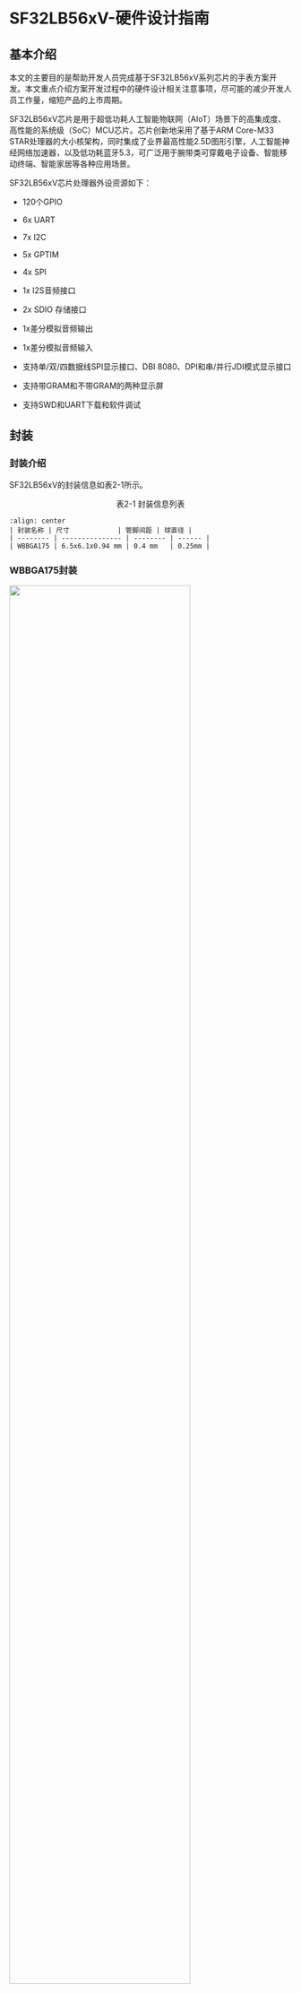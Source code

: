 # SF32LB56xV-硬件设计指南

## 基本介绍

本文的主要目的是帮助开发人员完成基于SF32LB56xV系列芯片的手表方案开发。本文重点介绍方案开发过程中的硬件设计相关注意事项，尽可能的减少开发人员工作量，缩短产品的上市周期。

SF32LB56xV芯片是用于超低功耗人工智能物联网（AIoT）场景下的高集成度、高性能的系统级（SoC）MCU芯片。芯片创新地采用了基于ARM Core-M33 STAR处理器的大小核架构，同时集成了业界最高性能2.5D图形引擎，人工智能神经网络加速器，以及低功耗蓝牙5.3，可广泛用于腕带类可穿戴电子设备、智能移动终端、智能家居等各种应用场景。

  SF32LB56xV芯片处理器外设资源如下：

- 120个GPIO

- 6x UART

- 7x I2C

- 5x GPTIM

- 4x SPI

- 1x I2S音频接口

- 2x SDIO 存储接口

- 1x差分模拟音频输出

- 1x差分模拟音频输入

- 支持单/双/四数据线SPI显示接口、DBI 8080、DPI和串/并行JDI模式显示接口

- 支持带GRAM和不带GRAM的两种显示屏

- 支持SWD和UART下载和软件调试

## 封装

### 封装介绍

SF32LB56xV的封装信息如表2-1所示。


<div align="center"> 表2-1  封装信息列表  </div>

```{table}
:align: center
| 封装名称 | 尺寸            | 管脚间距 | 球直径 |
| -------- | --------------- | -------- | ------ |
| WBBGA175 | 6.5x6.1x0.94 mm | 0.4 mm   | 0.25mm |
```

### WBBGA175封装

<img src="assets/56xV/sf32lb56xV-ballmap.png" width="80%" align="center" /> 

<div align="center"> 图2-1 SF32LB56xV WBBGA175管脚分布 </div>  <br>  <br>  <br>


## 典型应用方案

图3-1是典型的运动手表组成框图，主要功能有显示、存储、传感器、震动马达和音频输入和输出。

<img src="assets/56xV/sf32lb56xV-watch-app-diagram.png" width="80%" align="center" /> 

<div align="center"> 图3-1 运动手表组成框图 </div>  <br>  <br>  <br>

:::{Note} 
- 大小核双CPU架构，同时兼顾高性能和低功耗设计要求

- 外置充电管理芯片

- 支持GPADC检测电池电压功能

- 电源供电采用Buck，LDO以及Load Switch方案

- 支持3/4-wire SPI、Dual/Quad data SPI、DBI 8080、DPI和串/并口JDI等显示屏，最高支持1024*1024分辨率

- 支持PWM背光控制

- 支持外接QSPI接口的Nor Flash存储芯片

- 支持外接QSPI接口的NAND Flash存储芯片

- 支持外接SDIO接口的NAND Flash存储芯片

- 支持蓝牙5.3通信

- 支持模拟音频输入

- 支持模拟音频输出

- 支持I2S音频接口

- 支持PWM震动马达控制

- 支持SPI/I2C接口的加速度/地磁/陀螺仪传感器

- 支持I2C接口的心率/血氧/心电图传感器

- 支持SEGGER J-Link SWD调试和烧写工具

- 支持UART调试打印接口

- 支持蓝牙 HCI调试接口

- 支持产线一拖多程序烧录

- 支持产线校准晶体功能

- 支持OTA在线升级功能
:::
  

## 原理图设计指导

### 电源

系列芯片内置有PMU单元，PVDD可以支持1.71~3.6V的电源输入。PMU支持1路Buck和多路LDO给芯片内部电路供电，各电源管脚的详细接法参考表4-1。

#### 处理器供电要求

SF32LB56xV供电规格：

<div align="center"> 表4-1  PMU 供电规格 </div>

```{table}
:align: center
| PMU电源管脚      | 最小电压(V) | 典型电压(V) | 最大电压(V) | 最大电流(mA) | 详细描述                                                  |
| :--------------- | :---------: | :---------: | :---------: | :----------: | :-------------------------------------------------------- |
| PVDD             |    1.71     |     1.8     |     3.6     |     100      | PVDD 电源输入                                             |
| BUCK_LX  BUCK_FB |      -      |    1.25     |      -      |     100      | BUCK_LX输出，接电感内部电源输入，接电感另一端，且外接电容 |
| LDO1_VOUT        |      -      |     1.1     |      -      |      50      | LDO1输出，外接电容                                        |
| LDO2_VOUT        |      -      |     0.9     |      -      |      20      | LDO2输出，外接电容                                        |
| VDD_RET          |      -      |     0.9     |      -      |      1       | RET LDO输出，外接电容                                     |
| VDD_RTC          |      -      |     1.1     |      -      |      1       | RTC LDO输出，外接电容                                     |
| MIC_BIAS         |     1.4     |      -      |     2.8     |      -       | MIC电源输出                                               |
| AVDD_BRF         |    1.71     |     1.8     |     3.3     |      1       | 射频电源输入                                              |
| AVDD33_ANA       |    3.15     |     3.3     |    3.45     |      50      | 模拟电源+射频PA电源输入                                   |
| AVDD33_AUD       |    3.15     |     3.3     |    3.45     |      50      | 模拟音频电源                                              |
| VDDIOA           |    1.71     |     1.8     |    3.45     |      -       | PA12-PA78 I/O电源输入                                     |
| VDDIOA2          |    1.71     |     1.8     |    3.45     |      -       | PA0-PA11 I/O电源输入                                      |
| VDDIOB           |    1.71     |     1.8     |    3.45     |      -       | PB I/O电源输入                                            |
| VDDIOSA          |    1.71     |     1.8     |    1.98     |      -       | SIPA电源输入                                              |
| VDDIOSB          |    1.71     |     1.8     |    1.98     |      -       | SIPB电源输入    
| VDDIOSC          |    1.71     |     1.8     |    1.98     |      -       | SIPC电源输入 |                                        
```

SF32LB56xV系列芯片电源管脚外接电容推荐值如表4-2所示。

<div align="center"> 表4-2 电容推荐值 </div>

```{table}
:align: center
| 电源管脚         | 电容          | 详细描述                                       |
| ---------------- | ------------- | ---------------------------------------------- |
| PVDD             | 0.1uF + 10uF  | 靠近管脚的地方至少放置10uF和0.1uF  共2颗电容.  |
| BUCK_LX  BUCK_FB | 0.1uF + 4.7uF | 靠近管脚的地方至少放置4.7uF和0.1uF  共2颗电容. |
| LDO1_VOUT        | 4.7uF         | 靠近管脚的地方至少放置1颗4.7uF电容.            |
| LDO2_VOUT        | 4.7uF         | 靠近管脚的地方至少放置1颗4.7uF电容.            |
| VDD_RET          | 0.47uF        | 靠近管脚的地方至少放置1颗0.47uF电容.           |
| VDD_RTC          | 1uF           | 靠近管脚的地方至少放置1颗1uF电容.              |
| AVDD_BRF         | 4.7uF         | 靠近管脚的地方至少放置1颗4.7uF电容.            |
| AVDD33_ANA       | 4.7uF         | 靠近管脚的地方至少放置1颗4.7uF电容.            |
| AVDD33_AUD       | 4.7uF         | 靠近管脚的地方至少放置1颗4.7uF颗电容.          |
| MIC_BIAS         | 1uF           | 靠近管脚的地方至少放置1颗1uF电容.              |
| VDDIOA           | 1uF           | 靠近管脚的地方至少放置1颗1uF电容.              |
| VDDIOA2          | 1uF           | 靠近管脚的地方至少放置1颗1uF电容.              |
| VDDIOB           | 1uF           | 靠近管脚的地方至少放置1颗1uF电容.              |
| VDDIOSA          | 0.1uF         | 靠近管脚的地方至少放置1颗0.1uF电容.            |
| VDDIOSB          | 0.1uF         | 靠近管脚的地方至少放置1颗0.1uF电容.            |
| VDDIOSC          | 0.1uF         | 靠近管脚的地方至少放置1颗0.1uF电容.            |
```

#### 思澈PMIC芯片电源分配

SF30147C是一款针对超低功耗可穿戴产品的高集成度、高效率、高性价比的电源管理芯片。SF30147C集成了1路高效率和低静态电流的BUCK，输出1.8V，最高提供500mA的驱动电流。SF30147C集成了4路低压差和低静态电流的LDO，输出2.8~3.3V，最大提供100mA的驱动电流。

SF30147C集成了7路低静态电流、低导通电阻负载开关。其中，2个高压负载开关，适用于电池电压直接驱动的外设，如音频功放等；5个低压开关，适用于1.8V供电的外设。

SF32LB56XV可以通过TWI接口和SF30147C通讯。SF30147C的各路电源输出使用情况请见表4-3所示，该芯片的详细情况请参见《DS0002-SF30147C-芯片技术规格书》文档。

<div align="center"> 表4-3 SF30147C电源分配表 </div>

```{table}
:align: center
| SF30147C  电源管脚 | 最小电压(V) | 最大电压(V) | 最大电流(mA) | 详细描述                                                     |
| ------------------ | ----------- | ----------- | ------------ | ------------------------------------------------------------ |
| VBUCK              | 1.8         | 1.8         | 500          | SF32LB56xV的PVDD，VDDIOA，VDDIOA2，VDDIOB，VDDIOSA，VDDIOSB，VDDIOSC，AVDD_BRF等1.8V电源输入 |
| LVSW1              | 1.8         | 1.8         | 100          | I2S Class-K PA逻辑供电输入                                   |
| LVSW2              | 1.8         | 1.8         | 100          | G-SENSOR 1.8V供电输入                                        |
| LVSW3              | 1.8         | 1.8         | 150          | 心率 1.8V供电输入                                            |
| LVSW4              | 1.8         | 1.8         | 150          | LCD 1.8V供电输入                                             |
| LVSW5              | 1.8         | 1.8         | 150          | EMMC CORE供电输入                                            |
| LDO1               | 2.8         | 3.3         | 100          | SF32LB56xV的AVDD33_ANA，AVDD33_AUD，VDDIOA2等3.3V电源输入    |
| LDO2               | 2.8         | 3.3         | 100          | EMMC或SD NAND供电输入                                        |
| LDO3               | 2.8         | 3.3         | 100          | LCD 3.3V供电输入                                             |
| LDO4               | 2.8         | 3.3         | 100          | 心率3.3V供电输入                                             |
| HVSW1              | 2.8         | 5           | 150          | 模拟Class-K PA供电输入                                       |
| HVSW2              | 2.8         | 5           | 150          | GPS供电输入                                                  |
```

#### 上电时序和复位

SF32LB56xV芯片PMU内部集成了POR(Power on reset)和BOR(Brownout reset)功能，具体要求如图4-1所示。

<img src="assets/56xV/sf32lb56xV-PORBOR.png" width="80%" align="center" /> 

<div align="center"> 图4-1 上/下电时序图 </div>  <br>  <br>  <br>

系统上电，PVDD上升到1.5V，系统完成POR；当PVDD下降到触发BOR的电压值（2.5V-1.5V可配置）时，PMU输出复位信号，系统复位。

#### 典型电源电路

推荐使用SF30147C给SF32LB56xV及各种外设供电，电路图参考如图4-2所示，具体说明参见表4-1。

<img src="assets/56xV/sf32lb56xV-30147.png" width="80%" align="center" /> 

<div align="center"> 图4-2 SF30147C供电图 </div>  <br>  <br>  <br>

SF32LB56xV系列芯片内置1路BUCK输出，如图4-3所示。

<img src="assets/56xV/sf32lb56xV-BUCK.png" width="80%" align="center" /> 

<div align="center"> 图4-3 内置BUCK电路图 </div>  <br>  <br>  <br>

SF32LB56xV系列芯片内置4路LDO，如图4-4所示。

<img src="assets/56xV/sf32lb56xV-LDO.png" width="80%" align="center" /> 

<div align="center"> 图4-4 内置LDO电路图 </div>  <br>  <br>  <br>

#### 处理器BUCK电感选择要求

:::{important}
**功率电感关键参数**

L(电感值) = 4.7uH ± 20%，DCR(直流阻抗) ≦ 0.4 ohm，Isat(饱和电流) ≧ 450mA。
:::

#### 电池及充电控制

运动手表一般内置一块聚合物锂电池包，整个电源系统需要增加一套充电电路来完成电池的充电。

典型的充电电路由保护电路(EOS、ESD和OVP保护)、充电管理芯片和电池等组成。图4-5电路中的充电管理芯片不带路径管理功能，系统电源直接和电池VBAT挂在一起。该方案的成本较低，缺点是下游模块无法与VBAT彻底断开，漏电功耗较大，长期放置容易造成电池过放。

<img src="assets/56xV/sf32lb56xV-CHG-1.png" width="80%" align="center" /> 

<div align="center"> 图4-5 典型充电电路一 </div>  <br>  <br>  <br>

如图4-6所示，充电管理芯片的涓流充电电流必须大于i1+i2，才能实现对过放电池的充电，如果涓流充电电流小于i1+i2，导致无法对过放的电池进行充电。

<img src="assets/56xV/sf32lb56xV-CHG-2.png" width="80%" align="center" /> 

<div align="center"> 图4-6 过放电池充电电路示意图 </div>  <br>  <br>  <br>

图4-7电路中的充电管理芯片带有路径管理功能，由于VSYS给系统供电和VBAT给电池充电是分开的，即使电池过放，也不影响对下游系统的供电。

<img src="assets/56xV/sf32lb56xV-CHG-3.png" width="80%" align="center" /> 

<div align="center"> 图4-7 典型充电电路二 </div>  <br>  <br>  <br>

### 启动模式

SF32LB56xV系列芯片提供一个Mode管脚来配置启动模式，不使用时可悬空，参考电路图如图4-8所示：

<img src="assets/56xV/sf32lb56xV-MODE.png" width="80%" align="center" /> 

<div align="center"> 图4-8 Mode管脚推荐电路图 </div>  <br>  <br>  <br>

:::{attention}
**Mode管脚定义：**

=1，系统启动时进入下载模式，不会进入用户程序；
=0，系统启动时rom会检查是否存在用户程序，存在就进入用户程序，否则就进入下载模式。

**注意事项：**

1. Mode的电压域是和VDDIOA同一电压域；
2. Mode外接10K电阻到电源或GND，保持电平稳定，不能悬空也不能有toggle干扰；
3. Mode管脚在量产板上必须留测试点，程序下载或校准晶体时要用到，可以不用预留跳线；
4. Mode管脚在测试板上建议要预留跳线，程序死机后方便从下载模式启动下载程序。
:::

### 处理器工作模式及唤醒源

SF32LB56xV系列芯片HCPU和LCPU都支持表4-4中的多种工作模式。

<div align="center"> 表4-4 CPU工作模式列表 </div>

```{table}
:align: center
| 工作模式      | CPU   | 外设  | SRAM                              | IO       | LPTIM | 唤醒源                                    | 唤醒时间         |
| ------------- | ----- | ----- | --------------------------------- | -------- | ----- | ----------------------------------------- | ---------------- |
| Active        | Run   | Run   | 可访问                            | 可翻转   | Run   |                                           |                  |
| WFI/WFE       | Stop  | Run   | 可访问                            | 可翻转   | Run   | 任意中断                                  | < 0.5us          |
| DEEPWFI       | Stop  | Run   | 可访问                            | 可翻转   | Run   | 任意中断                                  | < 5us            |
| Light sleep   | Stop  | Stop  | 不可访问，  全保留                | 电平保持 | Run   | RTC/GPIO/  LPTIM/LPCOMP/  跨系统中断/蓝牙 | < 100us          |
| Deep sleep    | Stop  | Stop  | 不可访问，  全保留                | 电平保持 | Run   | RTC/GPIO/  LPTIM/LPCOMP/  跨系统中断/蓝牙 | < 300us          |
| Standby       | Reset | Reset | 不可访问，LP全保留，HP只保留160KB | 电平保持 | Run   | RTC/按键/LPTIM/  跨系统中断/蓝牙          | 1.5ms  +recovery |
| Hibernate rtc | Reset | Reset | 数据不保留                        | 高阻     | Reset | RTC/按键                                  | > 2ms            |
| Hibernate pin | Reset | Reset | 数据不保留                        | 高阻     | Reset | 按键                                      | > 2ms            |
```

如表4-5所示，全系列芯片支持14个可唤醒中断源，可以唤醒大核或小核CPU。

<div align="center"> 表4-5 可唤醒中断源列表 </div>

```{table}
:align: center
| 中断源     | 管脚 | 详细描述   |
| ---------- | ---- | ---------- |
| WKUP_PIN0  | PB32 | 中断信号0  |
| WKUP_PIN1  | PB33 | 中断信号1  |
| WKUP_PIN2  | PB34 | 中断信号2  |
| WKUP_PIN3  | PB35 | 中断信号3  |
| WKUP_PIN4  | PB36 | 中断信号4  |
| WKUP_PIN5  | PA50 | 中断信号5  |
| WKUP_PIN6  | PA51 | 中断信号6  |
| WKUP_PIN7  | PA52 | 中断信号7  |
| WKUP_PIN8  | PA53 | 中断信号8  |
| WKUP_PIN9  | PA54 | 中断信号9  |
| WKUP_PIN10 | PBR0 | 中断信号10 |
| WKUP_PIN11 | PBR1 | 中断信号11 |
| WKUP_PIN12 | PBR2 | 中断信号12 |
| WKUP_PIN13 | PBR3 | 中断信号13 |
```

### 时钟

SF32LB56xV系列芯片需要外部提供2个时钟源，48MHz主晶体和32.768KHz RTC晶体，晶体的具体规格要求和选型请参见表4-6，表4-7所示。

:::{important}
**晶体关键参数**

<div align="center"> 表4-6 晶体规格要求 </div>

```{table}
:align: center
|晶体|晶体规格要求   |详细描述  |
|:--|:-------|:--------|
|48MHz |7pF≦CL≦12pF（推荐值8.8pF） △F/F0≦±10ppm ESR≦30 ohms（推荐值22ohms）|晶振功耗和CL,ESR相关,CL和ESR越小功耗越低，为了最佳功耗性能，建议采用CL和ESR在要求范围内相对较小值的物料。晶体旁边预留并联匹配电容,当CL<12pF时，无需焊接电容|
|32.768KHz |CL≦12.5pF（推荐值7pF）△F/F0≦±20ppm ESR≦80k ohms（推荐值38Kohms）|晶振功耗和CL,ESR相关,CL和ESR越小功耗越低，为了最佳功耗性能，建议采用CL和ESR在要求范围内相对较小值的物料。晶体旁边预留并联匹配电容,当CL<12.5pF时，无需焊接电容|
```

**晶体推荐**

<div align="center"> 表4-7 推荐晶体列表 </div>

```{table}
:align: center
| 型号                | 厂家    | 参数                                                         |
| ------------------- | ------- | ------------------------------------------------------------ |
| E1SB48E001G00E      | Hosonic | F0 = 48.000000MHz，△F/F0 = -6 ~ 8 ppm，  CL = 8.8 pF，ESR =  22 ohms Max  TOPR  = -30 ~ 85℃，Package =（2016 公制） |
| ETST00327000LE      | Hosonic | F0 = 32.768KHz，△F/F0  = -20 ~ 20 ppm，  CL = 7 pF，ESR =  70K ohms Max  TOPR  = -40 ~ 85℃，Package =（3215 公制） |
| SX20Y048000B31T-8.8 | TKD     | F0 = 48.000000MHz，△F/F0 = -10 ~ 10 ppm，  CL = 8.8 pF，ESR =  40 ohms Max  TOPR  = -20 ~ 75℃，Package =（2016 公制） |
| SF32K32768D71T01    | TKD     | F0 = 32.768KHz，△F/F0  = -20 ~ 20 ppm，  CL = 7 pF，ESR =  70K ohms Max  TOPR  = -40 ~ 85℃，Package =（3215 公制） |
```
注：SX20Y048000B31T-8.8的ESR略大，静态功耗也会略大些。
   PCB走线时，在晶体下面至少挖掉第二层的GND铜来减少时钟信号上的寄生负载电容。
:::

详细的物料认证信息，请参考：
[SIFLI-MCU-AVL-认证表](index)

### 射频

SF32LB56xV系列芯片射频PCB走线要求为50ohms特征阻抗，如果天线是匹配好的，射频上无需再增加额外器件。设计时建议预留π型匹配网络用来杂散滤波。请参考图4-9所示电路。


<img src="assets/56xV/sf32lb56xV-RF-diagram.png" width="80%" align="center" /> 

<div align="center"> 图4-9 射频电路图 </div>  <br>  <br>  <br>

### 大小核处理器如何接外设

SF32LB56xV系列芯片内部有2个处理器系统，其中PAx的GPIO接到HCPU系统，PBx的GPIO接到LCPU系统；HCPU可以访问LCPU的所有外设资源，LCPU不推荐访问HCPU的资源。HCPU最高可以跑到240HMz主频，用来提供高性能运算、图形处理和高分辨率/帧率显示，外挂存储器、显示接口和其他高功耗的设备需要接到HCPU上。

LCPU常规跑48M@0.9V，最高可以跑到96M@1.1V，用来处理BLE的协议栈和低功耗模式下的心率和加速度传感器控制、充电和PMIC管理、电压监测和开关机管理。   

### 显示

SF32LB56xV系列芯片支持3-Line SPI、4-Line SPI、Dual data SPI、Quad data SPI、DBI 8080、DPI和串/并行JDI 接口。支持16.7M-colors（RGB888）、262K-colors（RGB666）、65K-colors（RGB565）和 8-color（RGB111）Color depth模式。最高支持1024RGBx1024 分辨率。LCD driver支持列表如表4-8所示。

<div align="center"> 表4-8 LCD driver支持列表 </div>

```{table}
:align: center
| 型号     | 厂家       | 分辨率  | 类型   | 接口                                                         |
| -------- | ---------- | ------- | ------ | ------------------------------------------------------------ |
| RM69090  | Raydium    | 368*448 | Amoled | 3-Line SPI，4-Line  SPI，Dual data SPI，  Quad data SPI，MIPI-DSI |
| RM69330  | Raydium    | 454*454 | Amoled | 3-Line SPI，4-Line  SPI，Dual data SPI，  Quad data SPI，8-bits  8080-Series MCU ，MIPI-DSI |
| ILI8688E | ILITEK     | 368*448 | Amoled | Quad data SPI，MIPI-DSI                                      |
| SH8601A  | 晟合技术   | 454*454 | Amoled | 3-Line SPI，4-Line  SPI，Dual data SPI，  Quad data SPI，8-bits  8080-Series MCU ，MIPI-DSI |
| SPD2012  | Solomon    | 356*400 | TFT    | Quad data SPI                                                |
| GC9C01   | Galaxycore | 360*360 | TFT    | Quad data SPI                                                |
| ST77903  | Sitronix   | 400*400 | TFT    | Quad data SPI                                                |
```

#### SPI/QSPI 显示接口

SF32LB56xV系列芯片支持 3/4-wire SPI和Quad-SPI 接口来连接LCD显示屏，各信号描述如表4-9所示。

<div align="center"> 表4-9 SPI/QSPI屏信号连接方式 </div>

```{table}
:align: center
| SPI信号      | I/O  | 详细描述                                                  |
| ------- | ---- | --------------------------------------------------------- |
| CSX     | PA36 | 使能信号                                                  |
| WRX_SCL | PA37 | 时钟信号                                                  |
| DCX     | PA39 | 4-wire SPI 模式下的数据/命令信号  Quad-SPI 模式下的数据1  |
| SDI_RDX | PA38 | 3/4-wire SPI 模式下的数据输入信号  Quad-SPI 模式下的数据0 |
| SDO     | PA38 | 3/4-wire SPI 模式下的数据输出信号  请和SDI_RDX短接到一起  |
| D[0]    | PA40 | Quad-SPI 模式下的数据2                                    |
| D[1]    | PA41 | Quad-SPI 模式下的数据3                                    |
| REST    | PA43 | 复位显示屏信号                                            |
| TE      | PA33 | Tearing effect to MCU frame signal                        |
```

#### MCU8080显示接口

SF32LB56xV系列芯片支持 MCU8080 接口来连接LCD显示屏，如表4-10所示。

<div align="center"> 表4-10 MCU8080屏信号连接方式 </div>

```{table}
:align: center
| MCU8080信号 | I/O  | 详细描述                            |
| :------ | :--- | :---------------------------------- |
| CSX     | PA36 | Chip  select                        |
| WRX     | PA37 | Writes  strobe signal to write data |
| DCX     | PA39 | Display  data / command selection   |
| RDX     | PA38 | Reads  strobe signal to write data  |
| D[0]    | PA40 | Data 0                              |
| D[1]    | PA1  | Data 1                              |
| D[2]    | PA28 | Data 2                              |
| D[3]    | PA29 | Data 3                              |
| D[4]    | PA30 | Data 4                              |
| D[5]    | PA31 | Data 5                              |
| D[6]    | PA32 | Data 6                              |
| D[7]    | PA34 | Data 7                              |
| REST    | PA43 | Reset                               |
| TE      | PA33 | Tearing effect to MCU frame signal  |
```

#### DPI显示接口

SF32LB56xV系列芯片支持DPI接口来连接LCD显示屏，如表4-11所示。

<div align="center"> 表4-11 DPI屏信号连接方式 </div>

```{table}
:align: center
| DPI信号 | I/O  | 详细描述                               |
| ------- | ---- | -------------------------------------- |
| CLK     | PA45 | 时钟信号                               |
| DE      | PA47 | 数据有效信号                           |
| HSYNC   | PA44 | 行同步信号                             |
| VSYNC   | PA42 | 列同步信号                             |
| SD      | PA50 | 控制关闭Display                        |
| CM      | PA51 | 切换Normal Color还是Reduce  Color Mode |
| R0      | PA14 | 像素信号                               |
| R1      | PA13 | 像素信号                               |
| R2      | PA16 | 像素信号                               |
| R3      | PA15 | 像素信号                               |
| R4      | PA19 | 像素信号                               |
| R5      | PA21 | 像素信号                               |
| R6      | PA23 | 像素信号                               |
| R7      | PA25 | 像素信号                               |
| G0      | PA28 | 像素信号                               |
| G1      | PA30 | 像素信号                               |
| G2      | PA32 | 像素信号                               |
| G3      | PA33 | 像素信号                               |
| G4      | PA34 | 像素信号                               |
| G5      | PA29 | 像素信号                               |
| G6      | PA31 | 像素信号                               |
| G7      | PA35 | 像素信号                               |
| B0      | PA36 | 像素信号                               |
| B1      | PA37 | 像素信号                               |
| B2      | PA38 | 像素信号                               |
| B3      | PA43 | 像素信号                               |
| B4      | PA41 | 像素信号                               |
| B5      | PA39 | 像素信号                               |
| B6      | PA40 | 像素信号                               |
| B7      | PA46 | 像素信号                               |
```

#### JDI 显示接口

SF32LB56xV系列芯片支持并行和串行JDI接口来连接LCD显示屏，并行JDI如表4-12所示，串行JDI如表4-13所示。

<div align="center"> 表4-12 并行JDI屏信号连接方式 </div>

```{table}
:align: center
| JDI信号      | I/O  | 详细描述                                                     |
| ------------ | ---- | ------------------------------------------------------------ |
| JDI_VCK      | PA41 | Shift clock for the vertical driver                          |
| JDI_VST      | PA40 | Start signal for the vertical driver                         |
| JDI_XRST     | PA39 | Reset signal for the horizontal and  vertical driver         |
| JDI_HCK      | PA36 | Shift  clock for the horizontal driver                       |
| JDI_HST      | PA38 | Start signal for the horizontal driver                       |
| JDI_ENB      | PA43 | Write enable signal for the pixel memory                     |
| JDI_R1       | PA29 | Red image data (odd pixels)                                  |
| JDI_R2       | PA31 | Red image data (even pixels)                                 |
| JDI_G1       | PA34 | Green image data (odd pixels)                                |
| JDI_G2       | PA32 | Green image data (even pixels)                               |
| JDI_B1       | PA30 | Blue image data (odd pixels)                                 |
| JDI_B2       | PA28 | Blue image data (even pixels)                                |
| JDI_XFRP     | PBR1 | Liquid crystal driving signal  ("On" pixel)                  |
| JDI_VCOM/FRP | PBR2 | Common electrode driving signal/   Liquid crystal driving signal  ("Off" pixel) |
```

<div align="center"> 表4-13 串行JDI屏信号连接方式 </div>

```{table}
:align: center
| JDI信号      | 管脚 | 详细描述                         |
| ------------ | ---- | -------------------------------- |
| JDI_SCS      | PA39 | Chip Select Signal               |
| JDI_SCLK     | PA41 | Serial Clock Signal              |
| JDI_SO       | PA40 | Serial  Data Output Signal       |
| JDI_DISP     | PA36 | Display  ON/OFF Switching Signal |
| JDI_EXTCOMIN | PA38 | COM Inversion Polarity Input     |
```

#### 触摸和背光接口

SF32LB56xV系列芯片支持I2C格式的触摸屏控制接口和触摸状态中断输入，同时支持1路PWM信号来控制背光电源的使能和亮度，如表4-14所示。

<div align="center"> 表4-14 触摸和背光控制连接方式 </div>

```{table}
:align: center
| 触摸屏和背光信号 | 管脚 | 详细描述                   |
| ---------------- | ---- | -------------------------- |
| Interrupt        | PA50 | 触摸状态中断信号（可唤醒） |
| I2C1_SCL         | PA48 | 触摸屏I2C的时钟信号        |
| I2C1_SDA         | PA49 | 触摸屏I2C的数据信号        |
| BL_PWM           | PA35 | 背光PWM控制信号            |
| Reset            | PA44 | 触摸复位信号               |
```

### 存储

#### SF32LB56xV外接存储器

SF32LB56xV支持SPI Nor/Nand、SD Nand Flash和eMMC外设，其中SPI Nor/NAND Flash采用MPI接口，SD NAND Flash采用SD接口，这几种类型的flash芯片物理管脚完全兼容。接口定义如表4-15，4-16所示，表中的PA06~PA11这几个GPIO供电管脚是VDDIOA2，独立于其他GPIO的电压域。

MPI的信号定义如表4-15所示，SD的信号定义如表4-16所示，eMMC的信号定义如表4-17所示。

<div align="center"> 表4-15 SPI Nor/Nand Flash信号连接 </div>

```{table}
:align: center
| Flash 信号 | I/O信号 | 详细描述                                    |
| ---------- | ------- | ------------------------------------------- |
| CS#        | PA06    | Chip select, active low.                    |
| SO         | PA07    | Data Input (Data Input Output 1)            |
| WP#        | PA08    | Write Protect Output (Data Input Output  2) |
| SI         | PA09    | Data Output (Data Input Output 0)           |
| SCLK       | PA10    | Serial Clock Output                         |
| Hold#      | PA11    | Data Output (Data Input Output 3)           |
```
:::{note}
SPI NAND Flash的Hold#管脚需要通过10K电阻上拉到SPI NAND Flash的供电电源。
:::

<div align="center"> 表4-16 SD Nand Flash信号连接 </div>

```{table}
:align: center
| Flash 信号 | I/O信号 | 详细描述 |
| ---------- | ------- | -------- |
| SD2_CMD    | PA09    | 命令信号 |
| SD2_D1     | PA11    | 数据1    |
| SD2_D0     | PA10    | 数据0    |
| SD2_CLK    | PA08    | 时钟信号 |
| SD2_D2     | PA06    | 数据2    |
| SD2_D3     | PA07    | 数据3    |
```

<div align="center"> 表4-17 eMMC信号连接 </div>

```{table}
:align: center
| eMMC 信号 | I/O信号 | 详细描述 |
| --------- | ------- | -------- |
| SD1_CMD   | PA27    | 命令信号 |
| SD1_CLK   | PA26    | 时钟信号 |
| SD1_D0    | PA22    | 数据0    |
| SD1_D1    | PA15    | 数据1    |
| SD1_D2    | PA12    | 数据6    |
| SD1_D3    | PA20    | 数据3    |
| SD1_D4    | PA21    | 数据4    |
| SD1_D5    | PA19    | 数据 5   |
| SD1_D6    | PA13    | 数据6    |
| SD1_D7    | PA14    | 数据7    |
```

### 按键

SF32LB56xV系列芯片的PB32支持长按复位功能，推荐PB32设计为按键，同时支持短按开关机功能和长按复位功能。如图4-10所示，设计上采用高电平有效方式，长按复位功能需要长按10s以上芯片会自动复位。

SF32LB56xV系列芯片支持功能按键输入以及旋钮信号输入，按键或旋钮信号需要上拉。按键用法如图4-11所示。也可以支持光追踪传感器，推荐使用I2C4接口，信号连接如表4-18所示。

<div align="center"> 表4-18 光追踪传感器信号连接 </div>

```{table}
:align: center
| I2C信号 | I/O  | 详细描述                 |
| ------- | ---- | ------------------------ |
| SDA     | PA18 | 光追踪传感器I2C 数据信号 |
| SCL     | PA17 | 光追踪传感器I2C 时钟信号 |
```

<img src="assets/56xV/sf32lb56xV-PWRKEY.png" width="80%" align="center" /> 

<div align="center"> 图4-10 开关机按键电路图 </div>  <br>  <br>  <br>


<img src="assets/56xV/sf32lb56xV-ENCKEY.png" width="80%" align="center" /> 

<div align="center"> 图4-11 功能按键或旋钮电路图 </div>  <br>  <br>  <br>

:::{note}
一般的机械旋钮编码开关，有旋转后开关不能恢复到关闭状态，所以上拉电阻接的电源要求在待机时可以关闭，防止漏电。
:::

### 振动马达

SF32LB56xV系列芯片支持多路PWM输出，可以用做振动马达的驱动信号。图4-12所示为推荐电路，如果马达震动时的电流不会引起系统的不稳定，也可以直接使用VBAT供电。

<img src="assets/56xV/sf32lb56xV-VIB-diagram.png" width="80%" align="center" /> 

<div align="center"> 图4-12 振动马达电路示意图 </div>  <br>  <br>  <br>

:::{important}
如果软件打开了`#define BSP PM FREQ SCALING 1`的HCPU主频降频功能宏定义,HCPU进入idle线程后，主频会变低，相对应Hcpu的PA口的PWM频率也会变化，
所以推荐使用PB接口来输出PWM信号。
:::

### 音频接口

SF32LB56xV系列芯片的音频相关接口，如表4-19所示，音频接口信号有以下特点：

- 支持一路差分ADC输入，外接模拟MIC，中间需要加容值至少2.2uF的隔直电容，模拟MIC的电源接芯片MIC_BIAS电源输出脚；
- 支持一路差分DAC输出，外接模拟音频PA， DAC输出的走线，按照差分线走线，做好包地屏蔽处理，还需要注意：Trace Capacitor < 10pF, Length < 2cm。 

<div align="center"> 表4-19 音频信号连接方式 </div>

```{table}
:align: center
| 音频信号  | I/O  | 详细描述               |
| --------- | ---- | ---------------------- |
| AU_ADC1P  | ADCP | 差分P或单端模拟MIC输入 |
| AU_ADC1N  | ADCN | 差分模拟MIC输入N或GND  |
| AU_DAC1P  | DACP | 差分模拟输出P          |
| AU_DAC1N  | DACN | 差分模拟输出N          |
| I2S1_LRCK | PA71 | I2S2帧时钟             |
| I2S1_SDI  | PA69 | I2S2数据输入           |
| I2S1_SDO  | PA64 | I2S2数据输出           |
| I2S1_BCK  | PA73 | I2S2位时钟             |
```

SF32LB56xV系列芯片模拟MEMS MIC推荐电路如图4-13所示，模拟ECM MIC 单端推荐电路如图4-14所示，模拟ECM MIC 差分推荐电路如图4-15所示，其中AU_ADC1P，AU_ADC1N是连接到SF32LB56xV的ADC输入管脚。

<img src="assets/56xV/sf32lb56xV-SCH-MIC.png" width="80%" align="center" /> 

<div align="center"> 图4-13 模拟MEMS MIC输入电路图 </div>  <br>  <br>  <br>


<img src="assets/56xV/sf32lb56xV-SCH-ECMS.png" width="80%" align="center" /> 

<div align="center"> 图4-14 模拟ECM单端输入电路图 </div>  <br>  <br>  <br>


<img src="assets/56xV/sf32lb56xV-SCH-ECMD.png" width="80%" align="center" /> 

<div align="center"> 图4-15 模拟ECM差分输入电路图 </div>  <br>  <br>  <br>

SF32LB56xV系列芯片的模拟音频输出推荐电路如图4-16所示，注意虚线框内的差分低通滤波器要靠近芯片端放置 。


<img src="assets/56xV/sf32lb56xV-SCH-AUPA.png" width="80%" align="center" /> 

<div align="center"> 图4-16 模拟音频PA电路图 </div>  <br>  <br>  <br>

I2S音频PA连接电路图如图4-17所示，采用I2C3配置I2S音频PA的寄存器。


<img src="assets/56xV/sf32lb56xV-SCH-I2SPA.png" width="80%" align="center" /> 

<div align="center"> 图4-17 I2S音频PA电路图 </div>  <br>  <br>  <br>

### PBR接口说明

SF32LB56xV系列芯片提供4个PBR接口，其主要特点：

- PBR0在开机阶段会从0变1， 用来做某些外部LSW控制，PBR1-PBR3都是默认输出0；
- PBR0-PBR3无论是standby还是hibernate，都可以做输出；
- PBR0-PBR3可以输出LPTIM信号；
- PBR1-PBR3可以输出32K时钟信号；
- PBR0-PBR3可以配置为输入，用来做唤醒信号输入，MCU醒的时候，收不到中断。

### 传感器

SF32LB56xV系列芯片支持心率，加速度传感器等，设计中，需要注意心率，加速度传感器的I2C，SPI，控制接口，中断唤醒等接口，推荐使用LCPU的PB接口。心率和加速传感器的供电电源，采用SF30147C的LVSWx或LDO输出，可以实现供电电源根据需要进行开关。

### UART和I2C管脚设置

SF32LB56xV系列芯片支持任意管脚UART和I2C功能映射，所有的PA接口都可以映射成UART或I2C功能管脚。PB口除了PB32~36和PBR0~3外，所有的IO都可以映射成UART或I2C功能管脚。

### GPTIM管脚设置

SF32LB56xV系列芯片支持任意管脚GPTIM功能映射，所有的PA接口都可以映射成GPTIM功能管脚。PB口除了PB32~36和PBR0~3外，所有的IO都可以映射成GPTIM功能管脚。

### 调试和下载接口

SF32LB56xV系列芯片支持Arm®标准的SWD调试接口，可以连接到EDA工具上进行单步运行调试。如图4-18所示，连接SEEGER® J-Link® 工具时需要把调试工具的电源修改为外置接口输入，通过SF32LB56xV电路板给J-Link工具供电。

SF32LB56xV系列有1路SWD进行调试信息输出，具体请参考表4-20。

<div align="center"> 表4-20 调试口连接方式 </div>

```{table}
:align: center
| SWD信号 | 管脚 | 详细描述      |
| ------- | ---- | ------------- |
| SWCLK   | PB15 | JLINK时钟信号 |
| SWDIO   | PB13 | JLINK数据信号 |
```

<img src="assets/56xV/sf32lb56xV-SCH-SWD.png" width="80%" align="center" /> 

<div align="center"> 图4-18 调试接口电路图 </div>  <br>  <br>  <br>

### 产线烧录和晶体校准

思澈科技提供脱机下载器来完成产线程序的烧录和晶体校准。

硬件设计时，请注意至少预留测试点：VBAT、GND、VDDIOB、Mode、SWDIO、SWCLK、RXD4、TXD4，PB20或PB21或PB25。

详细的烧录和晶体校准见“**_脱机下载器使用指南.pdf”文档，包含在开发资料包中。


### 原理图和PCB图纸检查列表

见“_Schematic checklist_.xlsx”和“_PCB checklist_.xlsx”文档，包含在开发资料包中。

## PCB设计指导

### PCB 封装设计

**封装尺寸**

SF32LB56xV芯片的封装为WBBGA封装，封装尺寸：6.5mmx6.1mmx0.94mm 管脚数：175；球间距：0.4mm, 详细尺寸如图5-1所示。

<img src="assets/56xV/sf32lb56xV-pod.png" width="80%" align="center" />  

<div align="center"> 图5-1 WBBGA封装尺寸图 </div>  <br> <br> <br>

**封装形状**

<img src="assets/56xV/sf32lb56xV-PCB-decal.png" width="80%" align="center" />  

<div align="center"> 图5-2 WBBGA封装形状图 </div>  <br> <br> <br>

**焊盘设计**

<img src="assets/56xV/sf32lb56xV-PCB-decal-pad.png" width="80%" align="center" />  

<div align="center"> 图5-3 WBBGA 封装PCB焊盘设计参考 </div>  <br> <br> <br>

**封装PINOUT/BALLMAP**

SF32LB56xV的WBBGA封装PINOUT信息，如图5-4所示。

<img src="assets/56xV/sf32lb56xV-ballmap.png" width="80%" align="center" />  

<div align="center"> 图5-4 SF32LB56xV封装PINOUT信息 </div>  <br> <br> <br>

**封装基板**

<img src="assets/56xV/sf32lb56xV-BGA-Ball.png" width="80%" align="center" />  

<div align="center"> 图5-5 封装基板BALL信息 </div>  <br> <br> <br>

### PCB 叠层设计

SF32LB56xV系列芯片布局支持单双面，PCB不支持PTH板，只支持HDI板，推荐参考叠层如图示5-6所示。

<img src="assets/56xV/sf32lb56xV-PCB-STACK.png" width="80%" align="center" />  

<div align="center"> 图5-6 参考叠层结构图 </div>  <br> <br> <br>

### PCB通用设计规则

HDI板PCB通用设计规则如图5-7所示，单位为mm。

<img src="assets/56xV/sf32lb56xV-PCB-RULE.png" width="80%" align="center" />  

<div align="center"> 图5-7 通用设计规则 </div>  <br> <br> <br>

#### 盲孔设计

PCB盲孔设计如图5-8所示，单位为mm。

<img src="assets/56xV/sf32lb56xV-PCB-VIA1-2.png" width="80%" align="center" />  

<div align="center"> 图5-8 盲孔设计 </div>  <br> <br> <br>

#### 埋孔设计

PCB埋孔设计如图5-9所示，单位为mm。

<img src="assets/56xV/sf32lb56xV-PCB-VIA2-5.png" width="80%" align="center" />  

<div align="center"> 图5-9 埋孔设计 </div>  <br> <br> <br>

### 芯片走线扇出

WBBGA封装行列前两排球通过表层扇出方式，如图5-10，其它的球通过内层扇出方式，如图示5-11 

<img src="assets/56xV/sf32lb56xV-PCB-FANOUT-T.png" width="80%" align="center" />  

<div align="center"> 图5-10 表层扇出参考图 </div>  <br> <br> <br>

<img src="assets/56xV/sf32lb56xV-PCB-FANOUT-I.png" width="80%" align="center" />  

<div align="center"> 图5-11 内层扇出参考图 </div>  <br> <br> <br>

### 时钟接口走线

晶体需摆放在屏蔽罩里面，离PCB板框间距大于1mm,尽量远离发热大的器件，如PA、Charge和PMU等电路器件，距离最好大于5MM以上，避免影响晶体频偏，晶体电路禁布区间距大于0.25mm避免有其它金属和器件，如图5-12所示。

<img src="assets/56xV/sf32lb56xV-PCB-CRYSTAL.png" width="80%" align="center" />  

<div align="center"> 图5-12 晶体布局图 </div>  <br> <br> <br>

48MHz晶体走线建议走表层长度要求控制在3-10mm区间,线宽0.075mm,必须立体包地处理，并且其走线需远离VBAT，DC/DC及高速信号线。48MHz晶体区域下方表层及临层做禁空处理，禁止其它走线从其区域走，如图5-13，5-14，5-15所示。

<img src="assets/56xV/sf32lb56xV-PCB-48M.png" width="80%" align="center" />  

<div align="center"> 图5-13 48MHz晶体原理图 </div>  <br> <br> <br>

<img src="assets/56xV/sf32lb56xV-PCB-48M-M.png" width="80%" align="center" />  

<div align="center"> 图5-14 48MHz晶体走线模型 </div>  <br> <br> <br>

<img src="assets/56xV/sf32lb56xV-PCB-48M-REF.png" width="80%" align="center" />  

<div align="center"> 图5-15 48MHz晶体走线参考 </div>  <br> <br> <br>

32.768KHz晶体建议走表层，走线长度控制≤10mm,线宽0.075mm,32K_XI/32_XO平行走线间距≥0.15mm,必须立体包地处理，晶体区域下方表层及临层做禁空处理，禁止其它走线从其区域走， 如图5-16，5-17，5-18所示。

<img src="assets/56xV/sf32lb56xV-PCB-32K.png" width="80%" align="center" />  

<div align="center"> 图5-16  32.768KHz晶体原理图 </div>  <br> <br> <br>

<img src="assets/56xV/sf32lb56xV-PCB-32K-M.png" width="80%" align="center" />  

<div align="center"> 图5-17  32.768KHz晶体走线模型 </div>  <br> <br> <br>

<img src="assets/56xV/sf32lb56xV-PCB-32K-REF.png" width="80%" align="center" />  

<div align="center"> 图5-18  32.768KHz晶体走线参考 </div>  <br> <br> <br>

### 射频接口走线

射频匹配电路要尽量靠近芯片端放置，不要靠近天线端放置，AVDD_BRF射频电源其滤波电容尽量靠近芯片管脚放置，电容接地PIN 脚打孔直接接主地，RF信号的π型网络的原理图和PCB分别如图5-19，5-20所示。

<img src="assets/56xV/sf32lb56xV-SCH-π.png" width="80%" align="center" />  

<div align="center"> 图5-19 π型网络以及电源电路原理图</div>  <br> <br> <br>

<img src="assets/56xV/sf32lb56xV-PCB-π.png" width="80%" align="center" />  

<div align="center"> 图5-20 π型网络以及电源PCB布局 </div>  <br> <br> <br>

射频线建议走表层，避免打孔穿层影响RF 性能，线宽最好大于10mil，需要立体包地处理，避免走锐角和直角，射频线两边多打屏蔽地孔，射频线需做50欧阻抗控制，如图5-21, 5-22所示。

<img src="assets/56xV/sf32lb56xV-SCH-RF-R.png" width="80%" align="center" />  

<div align="center"> 图5-21 RF信号电路原理图 </div>  <br> <br> <br>

<img src="assets/56xV/sf32lb56xV-PCB-RF-R.png" width="80%" align="center" />  

<div align="center"> 图5-22 RF信号PCB走线 </div>  <br> <br> <br>

射频电路走线禁止DC-DC，VBAT和高速数字信号从其区域走，比如晶振，高频时钟，及数字接口信号（I2C,SPI,SDIO,I2S，UART等）。

AVSS_RRF，AVSS_TRF，AVSS_TRF2，AVSS_BB 为射频电路接地脚，必须保证其良好接地，建议在其焊盘上直接盲孔并连接到主地，如图5-23所示。

<img src="assets/56xV/sf32lb56xV-SCH-RF-VSS.png" width="80%" align="center" />  

<div align="center"> 图5-23 射频电路接地参考走线 </div>  <br> <br> <br>


### 音频接口走线

AVDD33_AUD为音频接口供电的管脚，其滤波电容靠近其对应管脚放置，滤波电容接地脚良好接主地，MIC_BIAS为音频接口麦克风的供电电路，其对应滤波电容靠近对应管脚放置，滤波电容接地脚良好接主地AUD_VREF滤波电容靠近管脚放置，如图5-24所示。

<img src="assets/56xV/sf32lb56xV-PCB-AU-PWR.png" width="80%" align="center" />  

<div align="center"> 图5-24  音频电路电源参考走线 </div>  <br> <br> <br>

ADCP/ADCN为模拟信号输入，对应电路器件尽量靠近对应管脚放置，每一路P/N需要按照差分线形式走线，走线线长尽量短，差分对走线做立体包地处理，其它接口强干扰信号，远离其走线，如图5-25所示。

<img src="assets/56xV/sf32lb56xV-PCB-AU-ADC.png" width="80%" align="center" />  

<div align="center"> 图5-25  模拟音频输入参考走线 </div>  <br> <br> <br>


DACP/DACN为模拟信号输出，对应电路器件尽量靠近对应管脚放置，每一路P/N需要按照差分线形式走线，走线线长尽量短，走线寄生电容小于10pf, ,差分对走线需做立体包地处理，其它接口强干扰信号，远离其走线，如图5-26所示。

<img src="assets/56xV/sf32lb56xV-PCB-AU-DAC.png" width="80%" align="center" />  

<div align="center"> 图5-26  模拟音频输入参考走线 </div>  <br> <br> <br>


### USB 接口走线

USB走线必须先过ESD器件管脚，然后再到芯片端，要保证ESD器件接地PIN良好连接主地。PA17(USB DP)/PA18(USB_DN) 按照差分线形式走线，按照90欧差分阻抗控制，并做立体包处理，如图5-27所示。图5-28为USB信号的元件布局参考图和PCB走线模型。

<img src="assets/56xV/sf32lb56xV-PCB-USBS.png" width="80%" align="center" />  

<div align="center"> 图5-27  USB信号PCB设计 </div>  <br> <br> <br>


<img src="assets/56xV/sf32lb56xV-PCB-USBM.png" width="80%" align="center" />  

<div align="center"> 图5-28  USB信号的元件布局参考图和USBPCB走线模型 </div>  <br> <br> <br>


### SDIO 接口走线

SF32LB56xV 支持2个SDIO接口，即SDIO1和SDIO2。所有的SDIO信号走线在一起，避免分开走，整个走线长度≤50mm, 组内长度控制≤6mm. SDIO接口时钟信号需立体包地处理，DATA和CM 信号也需要包地处理，如图5-29a，5-29b所示。

<img src="assets/56xV/sf32lb56xV-SCH-SDIOM.png" width="80%" align="center" />  

<div align="center"> 图5-29a SDIO接口电路图 </div>  <br> <br> <br>

<img src="assets/56xV/sf32lb56xV-PCB-SDIOM.png" width="80%" align="center" />  

<div align="center"> 图5-29b SDIO PCB走线模型 </div>  <br> <br> <br>

### DC-DC 电路走线

DC-DC电路功率电感和滤波电容必须靠近芯片的管脚放置，BUCK_LX 走线尽量短且粗，保证整个DC-DC 电路回路电感小，所有的DC-DC输出滤波电容接地脚多打过孔连接到主地平面；BUCK_FB 管脚反馈线不能太细，必须大于0.25mm,功率电感区域表层禁止铺铜，临层必须为完整的参考地，避免其它线从电感区域里走线，如图5-30所示。

<img src="assets/56xV/sf32lb56xV-PCB-DCDC.png" width="80%" align="center" />  

<div align="center"> 图5-30 DC-DC 关键器件PCB布局图 </div>  <br> <br> <br>

### 电源供电走线

PVDD为芯片内置PMU 模块电源输入脚，对应的电容必须靠近管脚放置，走线尽量的粗，不能低于0.5mm; PVSS 为PMU模块接地脚，必须通过过孔连接到主地，避免浮空影响整个PMU 性能，如图5-31所示。

<img src="assets/56xV/sf32lb56xV-PCB-PVDD.png" width="80%" align="center" />  

<div align="center"> 图5-31 PVDD输入走线 </div>  <br> <br> <br>

### LDO和 IO 电源输入走线

所有的LDO输出和IO 电源输入管脚滤波电容靠近对应的管脚放置，其走线宽必须满足输入电流要求，走线尽量短粗，从而减少电源纹波提高系统稳定性；如图5-32所示。

<img src="assets/56xV/sf32lb56xV-PCB-LDO.png" width="80%" align="center" />  

<div align="center"> 图5-32 LDO和IO输入电源走线 </div>  <br> <br> <br>

### 其它接口走线

管脚配置为GPADC 管脚信号，必须要求立体包地处理，远离其它干扰信号，如电池电量电路，温度检查电路等。

PBR0~3管脚均可配置为时钟输出管脚信号网络，必须要求立体包地处理，远离其它干扰信号，如32K 输出等。

### SF32LB56xV芯片地走线

SF32LB56xV芯片中心区域的地网络需要用走线全部连接起来，保证足够的地平面并通过盲埋孔连接到主地平面。如图5-33a、5-33b所示。

<img src="assets/56xV/sf32lb56xV-PCB-VSS1-2.png" width="80%" align="center" />  

<div align="center"> 图5-33a 芯片下1-2层地信号 </div>  <br> <br> <br>

<img src="assets/56xV/sf32lb56xV-PCB-VSS3-4.png" width="80%" align="center" />  

<div align="center"> 图5-33b 芯片下3-4层地信号 </div>  <br> <br> <br>


### EMI&ESD 走线

避免屏蔽罩外面表层长距离走线，特别是时钟，电源等干扰信号尽量走内层，禁止走表层；ESD 保护器件必须靠近连接器对应管脚放置，信号走线先过ESD 保护器件管脚，避免信号分叉，没过ESD 保护管脚，ESD器件接地脚必须保证过孔连接主地，保证地焊盘走线短且粗，减少阻抗提高ESD器件性能。

### 其它

USB 充电线测试点必须放置在TVS 管前面，电池座TVS 管 放置在平台前面 其走线必须保证先过TVS 然后再到芯片端，如图5-34所示。


<img src="assets/56xV/sf32lb56xV-TVS.png" width="80%" align="center" />  

<div align="center"> 图5-34 电源TVS布局参考 </div>  <br> <br> <br>

TVS 管接地脚尽量避免走长线再连接到地，如图5-35所示。


<img src="assets/56xV/sf32lb56xV-EOS.png" width="80%" align="center" />  

<div align="center"> 图5-35 TVS走线参考 </div>  <br> <br> <br>

## Q&A

问题1：为什么在Mode = 1 启动时，有些GPIO的默认状态和SPEC描述不同？

答：Mode = 1 启动会进入下载模式，会把外接Flash的MPI3相关GPIO的状态更改。

问题2：为什么焊接电池时可能会造成死机呢？如何避免？

答：由于烙铁的接地不好，可能浪涌冲击导致死机。可以在电池接口上加防浪涌和静电保护，烙铁做良好接地处理就可以避免这些问题。

##  修订历史

| 版本  | 日期   | 发布说明  |
| ----- | ------ | --------- |
| 0.0.1 | 9/2022 | Draft版本 |
|       |        |           |
|       |        |           |
